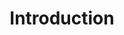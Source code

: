 ---
# chapter headline title
title: Introduction
# chapter url slug
slug: introduction
# position, used for sorting the chapters
position: 1	

---